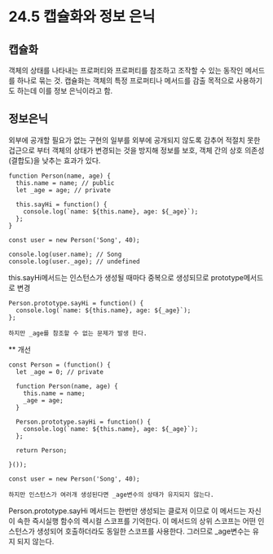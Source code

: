 # 24.5 캡슐화와 정보 은닉

## 캡슐화

객체의 상태를 나타내는 프로퍼티와 프로퍼티를 참조하고 조작할 수 있는 동작인 메서드를 하나로 묶는 것.
캡슐화는 객체의 특정 프로퍼티나 메서드를 감출 목적으로 사용하기도 하는데 이를 정보 은닉이라고 함.

## 정보은닉

외부에 공개할 필요가 없는 구현의 일부를 외부에 공개되지 않도록 감추어 적절치 못한 겁근으로 부터 객체의 상태가 변경되는 것을 방지해
정보를 보호, 객체 간의 상호 의존성(결합도)을 낮추는 효과가 있다.

```
function Person(name, age) {
  this.name = name; // public
  let _age = age; // private

  this.sayHi = function() {
    console.log(`name: ${this.name}, age: ${_age}`);
  };
}

const user = new Person('Song', 40);

console.log(user.name); // Song
console.log(user._age); // undefined
```

this.sayHi메서드는 인스턴스가 생성될 때마다 중복으로 생성되므로 prototype메서드로 변경

```
Person.prototype.sayHi = function() {
  console.log(`name: ${this.name}, age: ${_age}`);
};

하지만 _age를 참조할 수 없는 문제가 발생 한다.
```

\*\* 개선

```
const Person = (function() {
  let _age = 0; // private

  function Person(name, age) {
    this.name = name;
    _age = age;
  }

  Person.prototype.sayHi = function() {
    console.log(`name: ${this.name}, age: ${_age}`);
  };

  return Person;

}());

const user = new Person('Song', 40);

하지만 인스턴스가 여러개 생성된다면 _age변수의 상태가 유지되지 않는다.
```

Person.prototype.sayHi 메서드는 한번만 생성되는 클로저 이므로 이 메서드는 자신이 속한 즉시실행 함수의 렉시컬 스코프를 기억한다.
이 메서드의 상위 스코프는 어떤 인스턴스가 생성되어 호출하더라도 동일한 스코프를 사용한다.
그러므로 \_age변수는 유지 되지 않는다.
